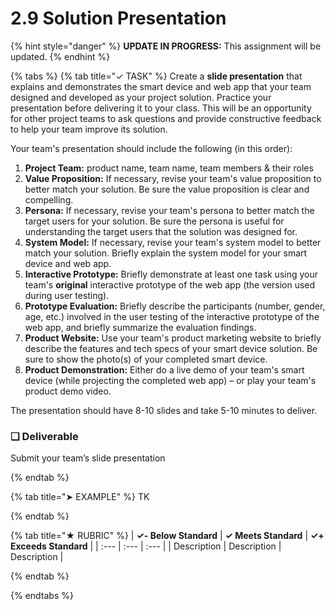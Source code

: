 # 2.9 Solution Presentation

{% hint style="danger" %}
**UPDATE IN PROGRESS:** This assignment will be updated.
{% endhint %}

{% tabs %}
{% tab title="✓ TASK" %}
Create a **slide presentation** that explains and demonstrates the smart device and web app that your team designed and developed as your project solution. Practice your presentation before delivering it to your class. This will be an opportunity for other project teams to ask questions and provide constructive feedback to help your team improve its solution.

Your team's presentation should include the following \(in this order\):

1. **Project Team:** product name, team name, team members & their roles
2. **Value Proposition:** If necessary, revise your team's value proposition to better match your solution. Be sure the value proposition is clear and compelling.
3. **Persona:**  If necessary, revise your team's persona to better match the target users for your solution. Be sure the persona is useful for understanding the target users that the solution was designed for.
4. **System Model:** If necessary, revise your team's system model to better match your solution. Briefly explain the system model for your smart device and web app.
5. **Interactive Prototype:** Briefly demonstrate at least one task using your team's **original** interactive prototype of the web app \(the version used during user testing\).
6. **Prototype Evaluation:**  Briefly describe the participants \(number, gender, age, etc.\) involved in the user testing of the interactive prototype of the web app, and briefly summarize the evaluation findings.
7. **Product Website:** Use your team's product marketing website to briefly describe the features and tech specs of your smart device solution. Be sure to show the photo\(s\) of your completed smart device.
8. **Product Demonstration:**  Either do a live demo of your team's smart device \(while projecting the completed web app\) – or play your team's product demo video.

The presentation should have 8-10 slides and take 5-10 minutes to deliver.

### **❏ Deliverable**

Submit your team’s slide presentation

{% endtab %}

{% tab title="➤ EXAMPLE" %}
TK

{% endtab %}

{% tab title="★ RUBRIC" %}
| **✓- Below Standard** | **✓ Meets Standard** | **✓+ Exceeds Standard** |
| :--- | :--- | :--- |
| Description | Description | Description |

{% endtab %}

{% endtabs %}
